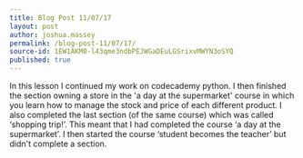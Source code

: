 ```yaml
---
title: Blog Post 11/07/17
layout: post
author: joshua.massey
permalink: /blog-post-11/07/17/
source-id: 1EW1AKM0-l43qme3ndbPEJWGaDEuLGSrixvMWYN3oSYQ
published: true
---
```

In this lesson I continued my work on codecademy python. I then finished the section owning a store in the 'a day at the supermarket' course in which you learn how to manage the stock and price of each different product. I also completed the last section (of the same course) which was called ‘shopping trip!’. This meant that I had completed the course ‘a day at the supermarket’. I then started the course ‘student becomes the teacher’ but didn't complete a section. 

